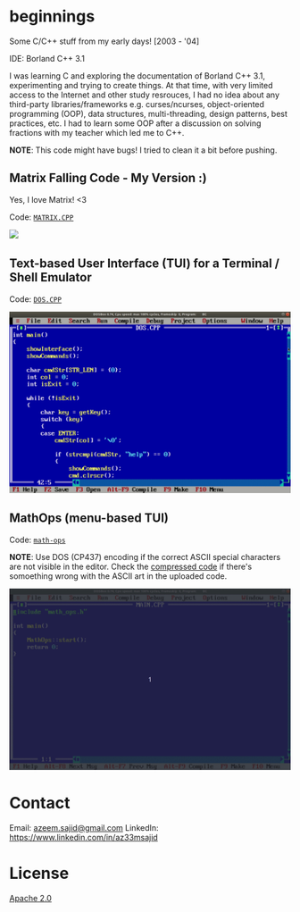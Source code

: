 # beginnings

Some C/C++ stuff from my early days! [2003 - '04]

IDE: Borland C++ 3.1

I was learning C and exploring the documentation of Borland C++ 3.1, experimenting and trying to create things. At that time, with very limited access to the Internet and other study resrouces, I had no idea about any third-party libraries/frameworks e.g. curses/ncurses, object-oriented programming (OOP), data structures, multi-threading, design patterns, best practices, etc. I had to learn some OOP after a discussion on solving fractions with my teacher which led me to C++.

**NOTE**: This code might have bugs! I tried to clean it a bit before pushing.

## Matrix Falling Code - My Version :)

Yes, I love Matrix! <3

Code: [`MATRIX.CPP`](code/matrix/MATRIX.CPP)

<img src="code/matrix/matrix.gif" width=auto height=auto></img>

## Text-based User Interface (TUI) for a Terminal / Shell Emulator

Code: [`DOS.CPP`](code/dos/DOS.CPP)

<img src="code/dos/dos.gif" width=auto height=auto></img>

## MathOps (menu-based TUI)

Code: [`math-ops`](code/math-ops/)

**NOTE**: Use DOS (CP437) encoding if the correct ASCII special characters are not visible in the editor. Check the [compressed code](code/math-ops/math-ops.zip) if there's somoething wrong with the ASCII art in the uploaded code.

<img src="code/math-ops/math-ops.gif" width=auto height=auto></img>

# Contact

Email: azeem.sajid@gmail.com
LinkedIn: https://www.linkedin.com/in/az33msajid

# License

[Apache 2.0](LICENSE)
